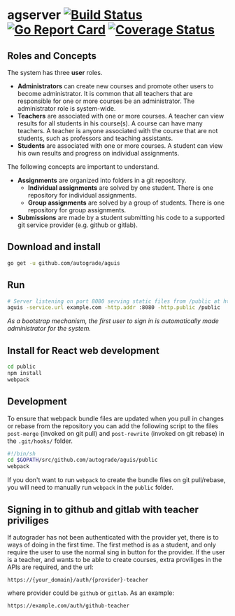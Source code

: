 # agserver [![Build Status](https://travis-ci.org/autograde/aguis.svg?branch=master)](https://travis-ci.org/autograde/aguis) [![Go Report Card](https://goreportcard.com/badge/github.com/autograde/aguis)](https://goreportcard.com/report/github.com/autograde/aguis) [![Coverage Status](https://coveralls.io/repos/github/autograde/aguis/badge.svg?branch=master)](https://coveralls.io/github/autograde/aguis?branch=master)

## Roles and Concepts

The system has three **user** roles.
- **Administrators** can create new courses and promote other users to become administrator. It is common that all teachers that are responsible for one or more courses be an administrator. The administrator role is system-wide.
- **Teachers** are associated with one or more courses. A teacher can view results for all students in his course(s). A course can have many teachers. A teacher is anyone associated with the course that are not students, such as professors and teaching assistants.
- **Students** are associated with one or more courses. A student can view his own results and progress on individual assignments.

The following concepts are important to understand.
- **Assignments** are organized into folders in a git repository.
  - **Individual assignments** are solved by one student. There is one repository for individual assignments.
  - **Group assignments** are solved by a group of students. There is one repository for group assignments.
- **Submissions** are made by a student submitting his code to a supported git service provider (e.g. github or gitlab). 

## Download and install

   ```sh
   go get -u github.com/autograde/aguis
   ```

## Run

   ```sh
   # Server listening on port 8080 serving static files from /public at https://example.com/.
   aguis -service.url example.com -http.addr :8080 -http.public /public
   ```
*As a bootstrap mechanism, the first user to sign in is automatically made administrator for the system.*

## Install for React web development

   ```sh
   cd public
   npm install
   webpack
   ```

## Development

To ensure that webpack bundle files are updated when you pull in changes or rebase from the repository you can add the following script to the files `post-merge` (invoked on git pull) and `post-rewrite` (invoked on git rebase) in the `.git/hooks/` folder.
   ```sh
   #!/bin/sh
   cd $GOPATH/src/github.com/autograde/aguis/public
   webpack
   ```
If you don't want to run `webpack` to create the bundle files on git pull/rebase, you will need to manually run `webpack` in the `public` folder.


## Signing in to github and gitlab with teacher priviliges

If autograder has not been authenticated with the provider yet, there is to ways of doing in the first time. The first method is as a student, and only require the user to use the normal sing in button for the provider. If the user is a teacher, and wants to be able to create courses, extra proviliges in the APIs are required, and the url:

```
https://{your_domain}/auth/{provider}-teacher
```

where provider could be `github` or `gitlab`. As an example:

```
https://example.com/auth/github-teacher
```